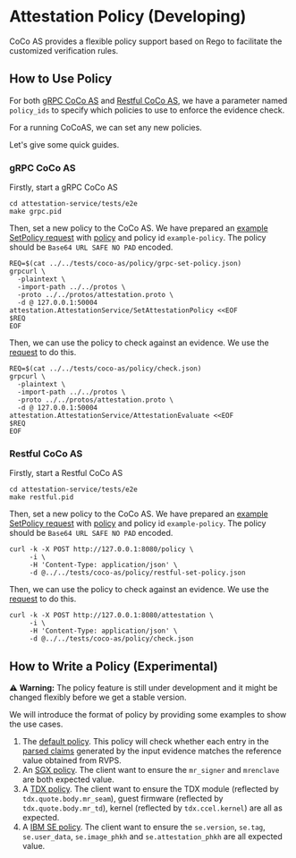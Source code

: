 # Attestation Policy (Developing)

CoCo AS provides a flexible policy support based on Rego to facilitate the customized verification rules.

## How to Use Policy

For both [gRPC CoCo AS](../../protos/attestation.proto) and [Restful CoCo AS](./restful-as.md), we have a
parameter named `policy_ids` to specify which policies to use to enforce the evidence check.

For a running CoCoAS, we can set any new policies.

Let's give some quick guides.

### gRPC CoCo AS

Firstly, start a gRPC CoCo AS
```shell
cd attestation-service/tests/e2e
make grpc.pid
```

Then, set a new policy to the CoCo AS.
We have prepared an [example SetPolicy request](../tests/coco-as/policy/grpc-set-policy.json) with [policy](../tests/coco-as/policy/new_policy.rego) and policy id `example-policy`. The policy should be `Base64 URL SAFE NO PAD` encoded.

```shell
REQ=$(cat ../../tests/coco-as/policy/grpc-set-policy.json)
grpcurl \
  -plaintext \
  -import-path ../../protos \
  -proto ../../protos/attestation.proto \
  -d @ 127.0.0.1:50004 attestation.AttestationService/SetAttestationPolicy <<EOF
$REQ
EOF
```

Then, we can use the policy to check against an evidence. We use the [request](../tests/coco-as/policy/check.json) to do this.

```shell
REQ=$(cat ../../tests/coco-as/policy/check.json)
grpcurl \
  -plaintext \
  -import-path ../../protos \
  -proto ../../protos/attestation.proto \
  -d @ 127.0.0.1:50004 attestation.AttestationService/AttestationEvaluate <<EOF
$REQ
EOF
```

### Restful CoCo AS

Firstly, start a Restful CoCo AS
```shell
cd attestation-service/tests/e2e
make restful.pid
```

Then, set a new policy to the CoCo AS.
We have prepared an [example SetPolicy request](../tests/coco-as/policy/restful-set-policy.json) with [policy](../tests/coco-as/policy/new_policy.rego) and policy id `example-policy`. The policy should be `Base64 URL SAFE NO PAD` encoded.

```shell
curl -k -X POST http://127.0.0.1:8080/policy \
     -i \
     -H 'Content-Type: application/json' \
     -d @../../tests/coco-as/policy/restful-set-policy.json
```

Then, we can use the policy to check against an evidence. We use the [request](../tests/coco-as/policy/check.json) to do this.

```shell
curl -k -X POST http://127.0.0.1:8080/attestation \
     -i \
     -H 'Content-Type: application/json' \
     -d @../../tests/coco-as/policy/check.json
```

## How to Write a Policy (Experimental)

:warning: **Warning:** The policy feature is still under development and it might be changed flexibly before we get a stable version.

We will introduce the format of policy by providing some examples to show the use cases.

1. The [default policy](../src/policy_engine/opa/default_policy.rego). This policy will check whether each entry in the [parsed claims](./parsed_claims.md) generated by the input evidence matches the reference value obtained from RVPS.
2. An [SGX policy](../tests/coco-as/policy/example-1.rego). The client want to ensure the `mr_signer` and `mrenclave` are both expected value.
3. A [TDX policy](../tests/coco-as/policy/example-2.rego). The client want to ensure the TDX module (reflected by `tdx.quote.body.mr_seam`), guest firmware (reflected by `tdx.quote.body.mr_td`), kernel (reflected by `tdx.ccel.kernel`) are all as expected.
4. A [IBM SE policy](../tests/coco-as/policy/example-3.rego). The client want to ensure the `se.version`, `se.tag`, `se.user_data`, `se.image_phkh` and `se.attestation_phkh` are all expected value.
